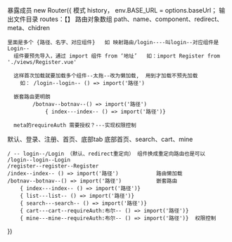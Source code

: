 
暴露成员 new Router({
    模式 history，
    env.BASE_URL = options.baseUrl； 输出文件目录
    routes：【】 路由对象数组 path、name、component、redirect、meta、chidren

    里面是多个 {路径、名字、对应组件}   如 映射路由/login----叫login--对应组件是Login--
      组件要预先导入，通过 import 组件 from ‘地址’   如：import Register from './views/Register.vue'
      
      这样首次加载就要加载多个组件--太拖--改为懒加载,  用到才加载不预先加载
        如： /login--login-- () => import('路径')

      嵌套路由更明朗
            /botnav--botnav--() => import('路径')
                { index---index-- () => import('路径')}

      meta的requireAuth 需要授权？---实现权限控制
   
    

默认、登录、注册、首页、底部tab
                        底部首页、search、cart、mine

    / -- login--/Login （默认、redirect重定向） 组件换成重定向路由也是可以
    /login--login--Login
    /register--register--Register
    /index--index-- () => import('路径')            路由懒加载
    /botnav--botnav--() => import('路径')           嵌套路由
        { index---index-- () => import('路径')}
        { list---list-- () => import('路径')}
        { search---search-- () => import('路径')}
        { cart---cart--requireAuth:布尔-- () => import('路径')}
        { mine---mine--requireAuth:布尔-- () => import('路径')}  权限控制



})